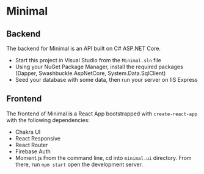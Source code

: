 # Minimal



## Backend
The backend for Minimal is an API built on C# ASP.NET Core.
-  Start this project in Visual Studio from the ```Minimal.sln``` file
- Using your NuGet Package Manager, install the required packages (Dapper, Swashbuckle.AspNetCore, System.Data.SqlClient)
- Seed your database with some data, then run your server on IIS Express

## Frontend
The frontend of Minimal is a React App bootstrapped with ```create-react-app``` with the following dependencies:
- Chakra UI
- React Responsive
- React Router
- Firebase Auth
- Moment.js
From the command line, cd into ```minimal.ui``` directory. From there, run ```npm start``` open the development server.


